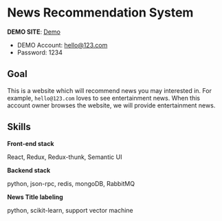 # News Recommendation System

**DEMO SITE**: [Demo](http://cjshieh.info:3000)

- DEMO Account: hello@123.com
- Password: 1234

## Goal

This is a website which will recommend news you may interested in. For example, `hello@123.com` loves to see entertainment news. When this
account owner browses the website, we will provide entertainment news.

## Skills

**Front-end stack**

React, Redux, Redux-thunk, Semantic UI

**Backend stack**

python, json-rpc, redis, mongoDB, RabbitMQ

**News Title labeling**

python, scikit-learn, support vector machine

